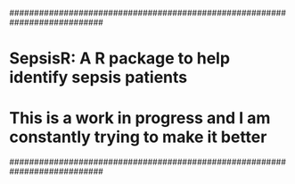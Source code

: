 ###########################################################################
# SepsisR: A R package to help identify sepsis patients
# This is a work in progress and I am constantly trying to make it better
###########################################################################

